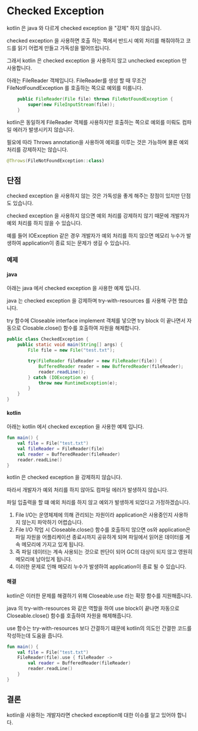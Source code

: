 # Checked Exception
kotlin 은 java 와 다르게 checked exception 을 "강제" 하지 않습니다.

checked exception 을 사용하면 호출 하는 쪽에서 반드시 예외 처리를 해줘야하고 코드를 읽기 어렵게 만들고 가독성을 떨어뜨립니다.

그래서 kotlin 은 checked exception 을 사용하지 않고 unchecked exception 만 사용합니다.

아래는 FileReader 객체입니다. FileReader를 생성 할 때 무조건 FileNotFoundException 를 호출하는 쪽으로 예외를 미룹니다.

```java
    public FileReader(File file) throws FileNotFoundException {
        super(new FileInputStream(file));
    }
```

kotlin은 동일하게 FileReader 객체를 사용하지만 호출하는 쪽으로 예외를 미뤄도 컴파일 에러가 발생시키지 않습니다.

필요에 따라 Throws annotation을 사용하여 예외를 미루는 것은 가능하며 물론 예외 처리를 강제하지는 않습니다.

```kotlin
@Throws(FileNotFoundException::class)
```

## 단점
checked exception 을 사용하지 않는 것은 가독성을 좋게 해주는 장점이 있지만 단점도 있습니다.

checked exception 을 사용하지 않으면 예외 처리를 강제하지 않기 때문에 개발자가 예외 처리를 하지 않을 수 있습니다.

예를 들어 IOException 같은 경우 개발자가 예외 처리를 하지 않으면 메모리 누수가 발생하여 application이 종료 되는 문제가 생길 수 있습니다.

### 예제

#### java
아래는 java 에서 checked exception 을 사용한 예제 입니다.

java 는 checked exception 을 강제하며 try-with-resources 를 사용해 구현 했습니다.

try 함수에 Closeable interface implement 객체를 넣으면 try block 이 끝나면서 자동으로 Closable.close() 함수를 호출하여 자원을 해제합니다.

```java
public class CheckedException {
    public static void main(String[] args) {
        File file = new File("test.txt");

        try(FileReader fileReader = new FileReader(file)) {
            BufferedReader reader = new BufferedReader(fileReader);
            reader.readLine();
        } catch (IOException e) {
            throw new RuntimeException(e);
        }
    }
}
```

#### kotlin
아래는 kotlin 에서 checked exception 을 사용한 예제 입니다.

```kotlin
fun main() {
    val file = File("test.txt")
    val fileReader = FileReader(file)
    val reader = BufferedReader(fileReader)
    reader.readLine()
}
```

kotlin 은 checked exception 을 강제하지 않습니다.

따라서 개발자가 예외 처리를 하지 않아도 컴파일 에러가 발생하지 않습니다.

파일 입출력을 할 떄 예외 처리를 하지 않고 예외가 발생하게 되었다고 가정하겠습니다.

1. File I/O는 운영체제에 의해 관리되는 자원이라 application은 사용중인지 사용하지 않는지 파악하기 어렵습니다.
2. File I/O 작업 시 Closeable.close() 함수를 호출하지 않으면 os와 application은 파일 자원을 어플리케이션 종료시까지 공유하게 되며 파일에서 읽어온 데이터를 계속 메모리에 가지고 있게 됩니다.
3. 즉 파일 데이터는 계속 사용되는 것으로 판단이 되어 GC의 대상이 되지 않고 영원히 메모리에 남아있게 됩니다.
4. 이러한 문제로 인해 메모리 누수가 발생하여 application이 종료 될 수 있습니다.

#### 해결
kotlin은 이러한 문제를 해결하기 위해 Closeable.use 라는 확장 함수를 지원해줍니다.

java 의 try-with-resources 와 같은 역할을 하여 use block이 끝나면 자동으로 Closeable.close() 함수를 호출하여 자원을 해제해줍니다. 

use 함수는 try-with-resources 보다 간결하기 떄문에 kotlin의 의도인 간결한 코드를 작성하는데 도움을 줍니다.
```kotlin
fun main() {
    val file = File("test.txt")
    FileReader(file).use { fileReader ->
        val reader = BufferedReader(fileReader)
        reader.readLine()
    }
}
```

## 결론
kotlin을 사용하는 개발자라면 checked exception에 대한 이슈를 알고 있어야 합니다.